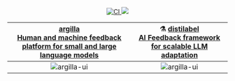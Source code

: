 <p align="center">
<a href="https://pepy.tech/project/argilla">
<img  alt="CI"  src="https://static.pepy.tech/personalized-badge/argilla?period=month&units=international_system&left_color=grey&right_color=blue&left_text=pypi%20downloads/month">
</a>
<a  href="https://huggingface.co/new-space?template=argilla/argilla-template-space">
<img src="https://huggingface.co/datasets/huggingface/badges/raw/main/deploy-to-spaces-sm.svg" />
</a>
</p>

|[argilla <br> Human and machine feedback platform for small and large language models](https://github.com/argilla-io/argilla)|⚗️ [distilabel <br> AI Feedback framework for scalable LLM adaptation](https://github.com/argilla-io/distilabel)|
| :-------------------------------------------------------------------------------------------------------------------------------------------------: | :-------------------------------------------------------------------------------------------------------------------------------------------------: | 
| <img alt="argilla-ui" src="https://github.com/argilla-io/.github/assets/1107111/ffbd4f28-d6a6-4ebb-9944-6a60cabda0bb"> | <img alt="argilla-ui" src="https://github.com/argilla-io/.github/assets/1107111/b9aafa25-0139-40ac-9a66-71b7ed60151f"> |

